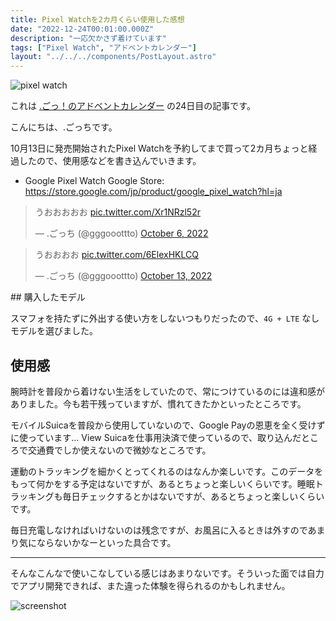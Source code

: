 ```yaml
---
title: Pixel Watchを2カ月くらい使用した感想
date: "2022-12-24T00:01:00.000Z"
description: "一応欠かさず着けています"
tags: ["Pixel Watch", "アドベントカレンダー"]
layout: "../../../components/PostLayout.astro"
---
```


![pixel watch](/assets/images/posts/20221224-pixel-watch/watch.png)

これは [.ごっ！のアドベントカレンダー](https://adventar.org/calendars/8199) の24日目の記事です。

こんにちは、.ごっちです。

10月13日に発売開始されたPixel Watchを予約してまで買って2カ月ちょっと経過したので、使用感などを書き込んでいきます。

- Google Pixel Watch Google Store: https://store.google.com/jp/product/google_pixel_watch?hl=ja

<blockquote class="twitter-tweet"><p lang="ja" dir="ltr">うおおおおお <a href="https://t.co/Xr1NRzl52r">pic.twitter.com/Xr1NRzl52r</a></p>&mdash; .ごっち (@gggooottto) <a href="https://twitter.com/gggooottto/status/1578038409137823744?ref_src=twsrc%5Etfw">October 6, 2022</a></blockquote>

<blockquote class="twitter-tweet"><p lang="ja" dir="ltr">うおおおお <a href="https://t.co/6ElexHKLCQ">pic.twitter.com/6ElexHKLCQ</a></p>&mdash; .ごっち (@gggooottto) <a href="https://twitter.com/gggooottto/status/1580446087462412290?ref_src=twsrc%5Etfw">October 13, 2022</a></blockquote>
## 購入したモデル

スマフォを持たずに外出する使い方をしないつもりだったので、`4G + LTE` なしモデルを選びました。

## 使用感

腕時計を普段から着けない生活をしていたので、常につけているのには違和感がありました。今も若干残っていますが、慣れてきたかといったところです。

モバイルSuicaを普段から使用していないので、Google Payの恩恵を全く受けずに使っています… View Suicaを仕事用決済で使っているので、取り込んだところで交通費でしか使えないので微妙なところです。

運動のトラッキングを細かくとってくれるのはなんか楽しいです。このデータをもって何かをする予定はないですが、あるとちょっと楽しいくらいです。睡眠トラッキングも毎日チェックするとかはないですが、あるとちょっと楽しいくらいです。

毎日充電しなければいけないのは残念ですが、お風呂に入るときは外すのであまり気にならないかなーといった具合です。

---

そんなこんなで使いこなしている感じはあまりないです。そういった面では自力でアプリ開発できれば、また違った体験を得られるのかもしれません。

![screenshot](/assets/images/posts/20221224-pixel-watch/screenshot.png)
